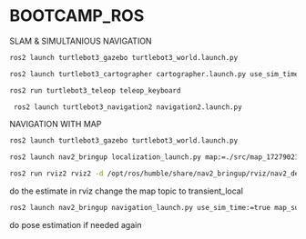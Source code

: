 
# BOOTCAMP_ROS
SLAM & SIMULTANIOUS NAVIGATION

```bash
ros2 launch turtlebot3_gazebo turtlebot3_world.launch.py
```
```bash
ros2 launch turtlebot3_cartographer cartographer.launch.py use_sim_time:=true
```
```bash
ros2 run turtlebot3_teleop teleop_keyboard
```
```bash
 ros2 launch turtlebot3_navigation2 navigation2.launch.py
```

NAVIGATION WITH MAP

```bash
ros2 launch turtlebot3_gazebo turtlebot3_world.launch.py
```
```bash
ros2 launch nav2_bringup localization_launch.py map:=./src/map_1727902180.yaml use_sim_time:=true
```
```bash
ros2 run rviz2 rviz2 -d /opt/ros/humble/share/nav2_bringup/rviz/nav2_default_view.rviz
```
do the estimate in rviz
change the map topic to transient_local


```bash
ros2 launch nav2_bringup navigation_launch.py use_sim_time:=true map_subscribe_transient_local:=true
```
do pose estimation if needed again
